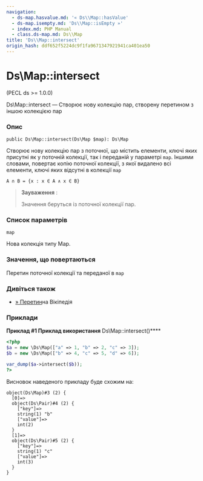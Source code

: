 ```yaml
---
navigation:
  - ds-map.hasvalue.md: '« Ds\\Map::hasValue'
  - ds-map.isempty.md: 'Ds\\Map::isEmpty »'
  - index.md: PHP Manual
  - class.ds-map.md: Ds\\Map
title: 'Ds\\Map::intersect'
origin_hash: ddf652f5224dc9f1fa9671347921941ca401ea50
---
```

# Ds\\Map::intersect

(PECL ds >= 1.0.0)

Ds\\Map::intersect — Створює нову колекцію пар, створену перетином з іншою колекцією пар

### Опис

```methodsynopsis
public Ds\Map::intersect(Ds\Map $map): Ds\Map
```

Створює нову колекцію пар з поточної, що містить елементи, ключі яких присутні як у поточній колекції, так і переданій у параметрі `map`. Іншими словами, повертає копію поточної колекції, з якої видалено всі елементи, ключі яких відсутні в колекції `map`

`A ∩ B = {x : x ∈ A ∧ x ∈ B}`

> **Зауваження** :
> 
> Значення беруться із поточної колекції пар.

### Список параметрів

`map`

Нова колекція типу Map.

### Значення, що повертаються

Перетин поточної колекції та переданої в `map`

### Дивіться також

-   [» Перетин](https://en.wikipedia.org/wiki/Intersection_(set_theory))на Вікіпедія

### Приклади

**Приклад #1 Приклад використання** Ds\\Map::intersect()\*\*\*\*

```php
<?php
$a = new \Ds\Map(["a" => 1, "b" => 2, "c" => 3]);
$b = new \Ds\Map(["b" => 4, "c" => 5, "d" => 6]);

var_dump($a->intersect($b));
?>
```

Висновок наведеного прикладу буде схожим на:

```
object(Ds\Map)#3 (2) {
  [0]=>
  object(Ds\Pair)#4 (2) {
    ["key"]=>
    string(1) "b"
    ["value"]=>
    int(2)
  }
  [1]=>
  object(Ds\Pair)#5 (2) {
    ["key"]=>
    string(1) "c"
    ["value"]=>
    int(3)
  }
}
```
